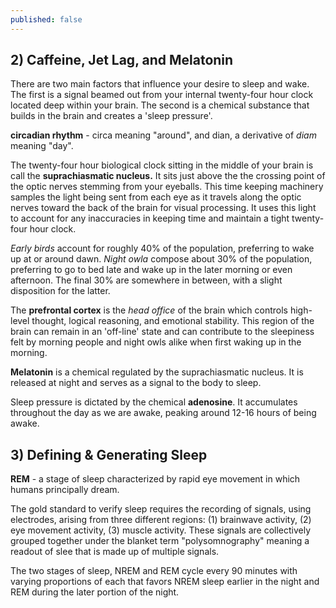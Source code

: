 ```yaml
---
published: false
---
```


## 2) Caffeine, Jet Lag, and Melatonin

There are two main factors that influence your desire to sleep and wake. The first is a signal beamed out from your internal twenty-four hour clock located deep within your brain. The second is a chemical substance that builds in the brain and creates a 'sleep pressure'. 

**circadian rhythm** - circa meaning "around", and dian, a derivative of *diam* meaning "day".

The twenty-four hour biological clock sitting in the middle of your brain is call the **suprachiasmatic nucleus.** It sits just above the the crossing point of the optic nerves stemming from your eyeballs. This time keeping machinery samples the light being sent from each eye as it travels along the optic nerves toward the back of the brain for visual processing. It uses this light to account for any inaccuracies in keeping time and maintain a tight twenty-four hour clock.

*Early birds* account for roughly 40% of the population, preferring to wake up at or around dawn. *Night owla* compose about 30% of the population, preferring to go to bed late and wake up in the later morning or even afternoon. The final 30% are somewhere in between, with a slight disposition for the latter. 

The **prefrontal cortex** is the *head office* of the brain which controls high-level thought, logical reasoning, and emotional stability. This region of the brain can remain in an 'off-line' state and can contribute to the sleepiness felt by morning people and night owls alike when first waking up in the morning.

**Melatonin** is a chemical regulated by the suprachiasmatic nucleus. It is released at night and serves as a signal to the body to sleep. 

Sleep pressure is dictated by the chemical **adenosine**. It accumulates throughout the day as we are awake, peaking around 12-16 hours of being awake.

## 3) Defining & Generating Sleep

**REM** - a stage of sleep characterized by rapid eye movement in which humans principally dream.

The gold standard to verify sleep requires the recording of signals, using electrodes, arising from three different regions: (1) brainwave activity, (2) eye movement activity, (3) muscle activity. These signals are collectively grouped together under the blanket term "polysomnography" meaning a readout of slee that is made up of multiple signals. 

The two stages of sleep, NREM and REM cycle every 90 minutes with varying proportions of each that favors NREM sleep earlier in the night and REM during the later portion of the night. 
